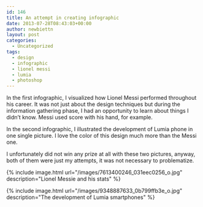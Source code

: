 ```yaml
---
id: 146
title: An attempt in creating infographic
date: 2013-07-28T08:43:03+00:00
author: newbiettn
layout: post
categories:
  - Uncategorized
tags:
  - design
  - infographic
  - lionel messi
  - lumia
  - photoshop
---
```

In the first infographic, I visualized how Lionel Messi performed throughout his career. It was not just about the design techniques but during the information gathering phase, I had an opportunity to learn about things I didn&#8217;t know. Messi used score with his hand, for example.

In the second infographic, I illustrated the development of Lumia phone in one single picture. I love the color of this design much more than the Messi one.

I unfortunately did not win any prize at all with these two pictures, anyway, both of them were just my attempts, it was not necessary to problematize.

{% include image.html url="/images/7613400246_031eec0256_o.jpg" description="Lionel Messie and his stats" %}

{% include image.html url="/images/9348887633_0b799ffb3e_o.jpg" description="The development of Lumia smartphones" %}
